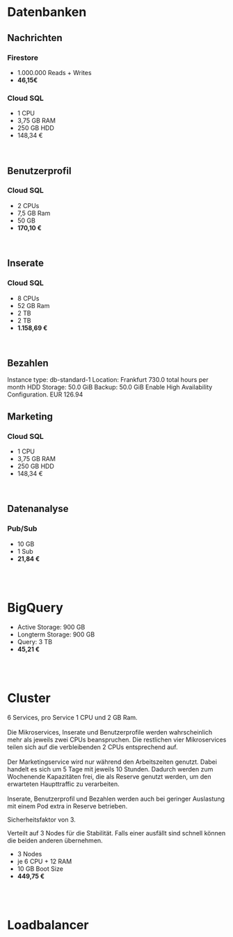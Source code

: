 # Datenbanken
## Nachrichten
### Firestore
- 1.000.000 Reads + Writes
- **46,15€**

### Cloud SQL
- 1 CPU 
- 3,75 GB RAM
- 250 GB HDD
- 148,34 €

<br>

## Benutzerprofil
### Cloud SQL
- 2 CPUs 
- 7,5 GB Ram 
- 50 GB
- **170,10 €**

<br>

## Inserate
### Cloud SQL
- 8 CPUs
- 52 GB Ram
- 2 TB
- 2 TB
- **1.158,69 €**

<br>

## Bezahlen
Instance type: db-standard-1
Location: Frankfurt
730.0 total hours per month
HDD Storage: 50.0 GiB
Backup: 50.0 GiB
Enable High Availability Configuration.
EUR 126.94
<br>

## Marketing
### Cloud SQL
- 1 CPU 
- 3,75 GB RAM
- 250 GB HDD
- 148,34 €

<br>

## Datenanalyse 
### Pub/Sub
- 10 GB
- 1 Sub
- **21,84 €**

<br>
<br>

# BigQuery
- Active Storage: 900 GB
- Longterm Storage: 900 GB
- Query: 3 TB
- **45,21 €**

<br>
<br>

# Cluster
6 Services, pro Service 1 CPU und 2 GB Ram.<br>
<br>
Die Mikroservices, Inserate und Benutzerprofile werden wahrscheinlich mehr als jeweils zwei CPUs beanspruchen. Die restlichen vier Mikroservices teilen sich auf die verbleibenden 2 CPUs entsprechend auf. <br>
<br>
Der Marketingservice wird nur während den Arbeitszeiten genutzt. Dabei handelt es sich um 5 Tage mit jeweils 10 Stunden. Dadurch werden zum Wochenende Kapazitäten frei, die als Reserve genutzt werden, um den erwarteten Haupttraffic zu verarbeiten.<br>
<br>
Inserate, Benutzerprofil und Bezahlen werden auch bei geringer Auslastung mit einem Pod extra in Reserve betrieben.
<br>

Sicherheitsfaktor von 3.

Verteilt auf 3 Nodes für die Stabilität. Falls einer ausfällt sind schnell können die beiden anderen übernehmen.

- 3 Nodes
- je 6 CPU + 12 RAM
- 10 GB Boot Size
- **449,75 €** 

<br>
<br>

# Loadbalancer

